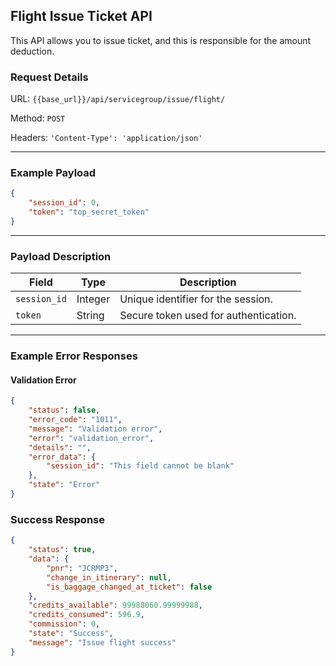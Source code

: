 ## Flight Issue Ticket API

This API allows you to issue ticket, and this is responsible for the amount deduction.

### Request Details

URL: `{{base_url}}/api/servicegroup/issue/flight/`

Method: `POST`

Headers: `'Content-Type': 'application/json'`

---

### **Example Payload**

```json
{
    "session_id": 0,
    "token": "top_secret_token"
}
```

---

### **Payload Description**

| **Field**    | **Type** | **Description**                       |
| ------------ | -------- | ------------------------------------- |
| `session_id` | Integer  | Unique identifier for the session.    |
| `token`      | String   | Secure token used for authentication. |

---

### Example Error Responses

#### Validation Error
```json
{
    "status": false,
    "error_code": "1011",
    "message": "Validation error",
    "error": "validation_error",
    "details": "",
    "error_data": {
        "session_id": "This field cannot be blank"
    },
    "state": "Error"
}
```

### Success Response

```json
{
    "status": true,
    "data": {
        "pnr": "JCRMP3",
        "change_in_itinerary": null,
        "is_baggage_changed_at_ticket": false
    },
    "credits_available": 99988060.99999988,
    "credits_consumed": 596.9,
    "commission": 0,
    "state": "Success",
    "message": "Issue flight success"
}
```
